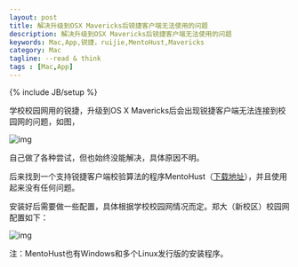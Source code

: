 ```yaml
---
layout: post
title: 解决升级到OSX Mavericks后锐捷客户端无法使用的问题
description: 解决升级到OSX Mavericks后锐捷客户端无法使用的问题
keywords: Mac,App,锐捷，ruijie,MentoHust,Mavericks
category: Mac
tagline: --read & think
tags : [Mac,App]
---
```

{% include JB/setup %}

学校校园网用的锐捷，升级到OS X Mavericks后会出现锐捷客户端无法连接到校园网的问题，如图，

![img](http://pic.yupoo.com/jok3r/DjH61Bi7/medish.jpg?resize=310%2C191)

自己做了各种尝试，但也始终没能解决，具体原因不明。

后来找到一个支持锐捷客户端校验算法的程序MentoHust（[下载地址](https://code.google.com/p/mentohust/)），并且使用起来没有任何问题。

安装好后需要做一些配置，具体根据学校校园网情况而定。郑大（新校区）校园网配置如下：

![img](http://pic.yupoo.com/jok3r/DjH61VBr/medish.jpg?resize=245%2C330)

注：MentoHust也有Windows和多个Linux发行版的安装程序。